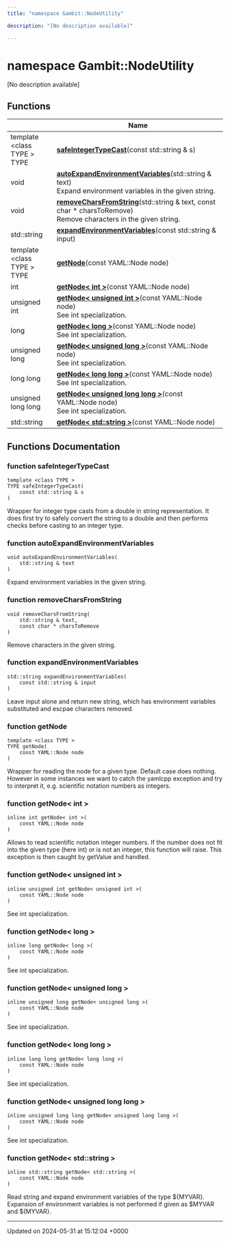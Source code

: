 ```yaml
---
title: "namespace Gambit::NodeUtility"

description: "[No description available]"

---
```


# namespace Gambit::NodeUtility

[No description available]

## Functions

|                | Name           |
| -------------- | -------------- |
| template <class TYPE \> <br>TYPE | **[safeIntegerTypeCast](/documentation/code/namespaces/namespacegambit_1_1nodeutility/#function-safeintegertypecast)**(const std::string & s) |
| void | **[autoExpandEnvironmentVariables](/documentation/code/namespaces/namespacegambit_1_1nodeutility/#function-autoexpandenvironmentvariables)**(std::string & text)<br>Expand environment variables in the given string.  |
| void | **[removeCharsFromString](/documentation/code/namespaces/namespacegambit_1_1nodeutility/#function-removecharsfromstring)**(std::string & text, const char * charsToRemove)<br>Remove characters in the given string.  |
| std::string | **[expandEnvironmentVariables](/documentation/code/namespaces/namespacegambit_1_1nodeutility/#function-expandenvironmentvariables)**(const std::string & input) |
| template <class TYPE \> <br>TYPE | **[getNode](/documentation/code/namespaces/namespacegambit_1_1nodeutility/#function-getnode)**(const YAML::Node node) |
| int | **[getNode< int >](/documentation/code/namespaces/namespacegambit_1_1nodeutility/#function-getnode-int)**(const YAML::Node node) |
| unsigned int | **[getNode< unsigned int >](/documentation/code/namespaces/namespacegambit_1_1nodeutility/#function-getnode-unsigned-int)**(const YAML::Node node)<br>See int specialization.  |
| long | **[getNode< long >](/documentation/code/namespaces/namespacegambit_1_1nodeutility/#function-getnode-long)**(const YAML::Node node)<br>See int specialization.  |
| unsigned long | **[getNode< unsigned long >](/documentation/code/namespaces/namespacegambit_1_1nodeutility/#function-getnode-unsigned-long)**(const YAML::Node node)<br>See int specialization.  |
| long long | **[getNode< long long >](/documentation/code/namespaces/namespacegambit_1_1nodeutility/#function-getnode-long-long)**(const YAML::Node node)<br>See int specialization.  |
| unsigned long long | **[getNode< unsigned long long >](/documentation/code/namespaces/namespacegambit_1_1nodeutility/#function-getnode-unsigned-long-long)**(const YAML::Node node)<br>See int specialization.  |
| std::string | **[getNode< std::string >](/documentation/code/namespaces/namespacegambit_1_1nodeutility/#function-getnode-std-string)**(const YAML::Node node) |


## Functions Documentation

### function safeIntegerTypeCast

```
template <class TYPE >
TYPE safeIntegerTypeCast(
    const std::string & s
)
```


Wrapper for integer type casts from a double in string representation. It does first try to safely convert the string to a double and then performs checks before casting to an integer type. 


### function autoExpandEnvironmentVariables

```
void autoExpandEnvironmentVariables(
    std::string & text
)
```

Expand environment variables in the given string. 

### function removeCharsFromString

```
void removeCharsFromString(
    std::string & text,
    const char * charsToRemove
)
```

Remove characters in the given string. 

### function expandEnvironmentVariables

```
std::string expandEnvironmentVariables(
    const std::string & input
)
```


Leave input alone and return new string, which has environment variables substituted and escpae characters removed. 


### function getNode

```
template <class TYPE >
TYPE getNode(
    const YAML::Node node
)
```


Wrapper for reading the node for a given type. Default case does nothing. However in some instances we want to catch the yamlcpp exception and try to interpret it, e.g. scientific notation numbers as integers. 


### function getNode< int >

```
inline int getNode< int >(
    const YAML::Node node
)
```


Allows to read scientific notation integer numbers. If the number does not fit into the given type (here int) or is not an integer, this function will raise. This exception is then caught by getValue and handled. 


### function getNode< unsigned int >

```
inline unsigned int getNode< unsigned int >(
    const YAML::Node node
)
```

See int specialization. 

### function getNode< long >

```
inline long getNode< long >(
    const YAML::Node node
)
```

See int specialization. 

### function getNode< unsigned long >

```
inline unsigned long getNode< unsigned long >(
    const YAML::Node node
)
```

See int specialization. 

### function getNode< long long >

```
inline long long getNode< long long >(
    const YAML::Node node
)
```

See int specialization. 

### function getNode< unsigned long long >

```
inline unsigned long long getNode< unsigned long long >(
    const YAML::Node node
)
```

See int specialization. 

### function getNode< std::string >

```
inline std::string getNode< std::string >(
    const YAML::Node node
)
```


Read string and expand environment variables of the type ${MYVAR}. Expansion of environment variables is not performed if given as $MYVAR and ${MYVAR}. 






-------------------------------

Updated on 2024-05-31 at 15:12:04 +0000